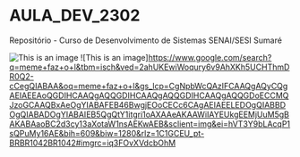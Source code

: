 # AULA_DEV_2302

Repositório - Curso de Desenvolvimento de Sistemas SENAI/SESI Sumaré

![This is an image](https://myoctocat.com/assets/images/base-octocat.svg)
![This is an image]https://www.google.com/search?q=meme+faz+o+l&tbm=isch&ved=2ahUKEwiWoqury6v9AhXKh5UCHThmDR0Q2-cCegQIABAA&oq=meme+faz+o+l&gs_lcp=CgNpbWcQAzIFCAAQgAQyCQgAEIAEEAoQGDIHCAAQgAQQGDIHCAAQgAQQGDIHCAAQgAQQGDoECCMQJzoGCAAQBxAeOgYIABAFEB46BwgjEOoCECc6CAgAEIAEELEDOgQIABBDOgQIABADOgYIABAIEB5QgQtY1itgri1oAXAAeAKAAWiIAYEUkgEEMjUuM5gBAKABAaoBC2d3cy13aXotaW1nsAEKwAEB&sclient=img&ei=hVT3Y9bLAcqP1sQPuMy16AE&bih=609&biw=1280&rlz=1C1GCEU_pt-BRBR1042BR1042#imgrc=iq3FOvXVdcbOhM
